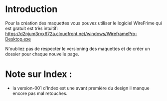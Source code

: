  # Introduction

Pour la création des maquettes vous pouvez utiliser le logiciel WireFrime qui est gratuit est très intuitif:
https://d2njum3rvx672a.cloudfront.net/windows/WireframePro-Desktop.exe

N'oubliez pas de respecter le versioning des maquettes et de créer un dossier pour chaque nouvelle page.

 # Note sur Index :
  - la version-001 d'Index est une avant première du design il manque encore pas mal retouches.
